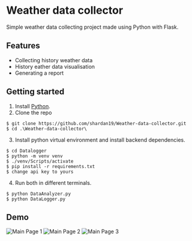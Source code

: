 
# Weather data collector

Simple weather data collecting project made using Python with Flask.


## Features

- Collecting history weather data
- History eather data visualisation
- Generating a report

## Getting started

1. Install [Python](https://www.python.org/downloads/).
2. Clone the repo
```
$ git clone https://github.com/shardan19/Weather-data-collector.git
$ cd .\Weather-data-collector\
```
3. Install python virtual environment and install backend dependencies.
```
$ cd Datalogger
$ python -m venv venv
$ ./venv/Scripts/activate
$ pip install -r requirements.txt
$ change api key to yours
```
4. Run both in different terminals.
```
$ python DataAnalyzer.py
$ python DataLogger.py 
```


## Demo

![Main Page 1](https://imgur.com/F10OCBm.jpg)
![Main Page 2](https://imgur.com/rSMuEnt.jpg)
![Main Page 3](https://imgur.com/3gXWzO6.jpg)

